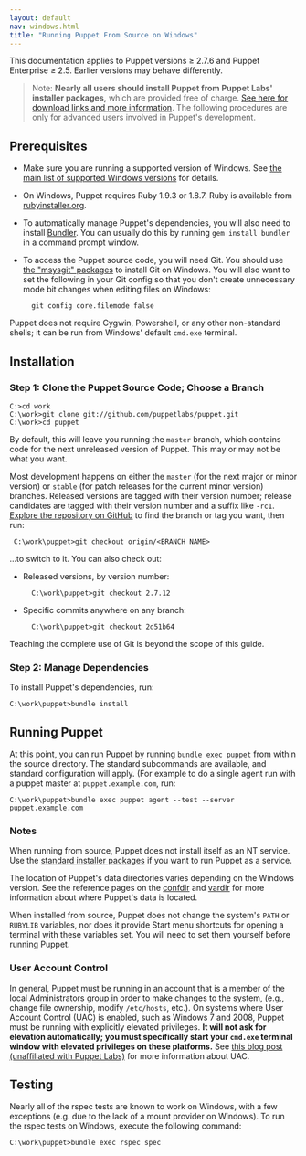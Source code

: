 ```yaml
---
layout: default
nav: windows.html
title: "Running Puppet From Source on Windows"
---
```



[confdir]: /puppet/latest/reference/dirs_confdir.html
[vardir]: /puppet/latest/reference/dirs_vardir.html

<span class="versionnote">This documentation applies to Puppet versions ≥ 2.7.6 and Puppet Enterprise ≥ 2.5. Earlier versions may behave differently.</span>

> Note: **Nearly all users should install Puppet from Puppet Labs' installer packages,** which are provided free of charge. [See here for download links and more information](/guides/install_puppet/install_windows.html). The following procedures are only for advanced users involved in Puppet's development.


## Prerequisites

* Make sure you are running a supported version of Windows. See [the main list of supported Windows versions](/guides/platforms.html#windows) for details.
* On Windows, Puppet requires Ruby 1.9.3 or 1.8.7. Ruby is available from [rubyinstaller.org](http://rubyinstaller.org/downloads).
* To automatically manage Puppet's dependencies, you will also need to install [Bundler](http://bundler.io/). You can usually do this by running `gem install bundler` in a command prompt window.
* To access the Puppet source code, you will need Git. You should use [the "msysgit" packages](http://msysgit.github.io/) to install Git on Windows. You will also want to set the following in your Git config so that you don't create unnecessary mode bit changes when editing files on Windows:

        git config core.filemode false

Puppet does not require Cygwin, Powershell, or any other non-standard shells; it can be run from Windows' default `cmd.exe` terminal.


## Installation

### Step 1: Clone the Puppet Source Code; Choose a Branch

    C:>cd work
    C:\work>git clone git://github.com/puppetlabs/puppet.git
    C:\work>cd puppet

By default, this will leave you running the `master` branch, which contains code for the next unreleased version of Puppet. This may or may not be what you want.

[gitpuppet]: https://github.com/puppetlabs/puppet

Most development happens on either the `master` (for the next major or minor version) or `stable` (for patch releases for the current minor version) branches. Released versions are tagged with their version number; release candidates are tagged with their version number and a suffix like `-rc1`. [Explore the repository on GitHub][gitpuppet] to find the branch or tag you want, then run:

     C:\work\puppet>git checkout origin/<BRANCH NAME>

...to switch to it. You can also check out:

* Released versions, by version number:

        C:\work\puppet>git checkout 2.7.12
* Specific commits anywhere on any branch:

        C:\work\puppet>git checkout 2d51b64

Teaching the complete use of Git is beyond the scope of this guide.

### Step 2: Manage Dependencies

To install Puppet's dependencies, run:

    C:\work\puppet>bundle install


## Running Puppet

At this point, you can run Puppet by running `bundle exec puppet` from within the source directory. The standard subcommands are available, and standard configuration will apply. (For example to do a single agent run with a puppet master at `puppet.example.com`, run:

    C:\work\puppet>bundle exec puppet agent --test --server puppet.example.com

### Notes

When running from source, Puppet does not install itself as an NT service. Use the [standard installer packages](/guides/install_puppet/install_windows.html) if you want to run Puppet as a service.

The location of Puppet's data directories varies depending on the Windows version. See the reference pages on the [confdir][] and [vardir][] for more information about where Puppet's data is located.

When installed from source, Puppet does not change the system's `PATH` or `RUBYLIB` variables, nor does it provide Start menu shortcuts for opening a terminal with these variables set. You will need to set them yourself before running Puppet. <!-- todo double check this -->

### User Account Control ###

In general, Puppet must be running in an account that is a member of the local Administrators group in order to make changes to the system, (e.g., change file ownership, modify `/etc/hosts`, etc.). On systems where User Account Control (UAC) is enabled, such as Windows 7 and 2008, Puppet must be running with explicitly elevated privileges. **It will not ask for elevation automatically; you must specifically start your `cmd.exe` terminal window with elevated privileges on these platforms.** See [this blog post (unaffiliated with Puppet Labs)](http://blog.didierstevens.com/2008/05/26/quickpost-restricted-tokens-and-uac/) for more information about UAC.


## Testing

Nearly all of the rspec tests are known to work on Windows, with a few exceptions (e.g. due to the lack of a mount provider on Windows). To run the rspec tests on Windows, execute the following command:

    C:\work\puppet>bundle exec rspec spec


